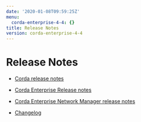 ```yaml
---
date: '2020-01-08T09:59:25Z'
menu:
  corda-enterprise-4-4: {}
title: Release Notes
version: corda-enterprise-4-4
---
```



# Release Notes


* [Corda release notes](release-notes.md)

* [Corda Enterprise Release notes](release-notes-enterprise.md)

* [Corda Enterprise Network Manager release notes](cenm-release-notes.md)

* [Changelog](cenm-changelog.md)



